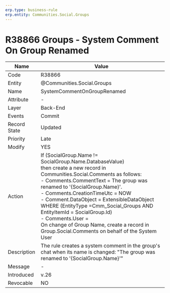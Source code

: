 ```yaml
---
erp.type: business-rule
erp.entity: Communities.Social.Groups 
---
```


# R38866 Groups - System Comment On Group Renamed

| Name | Value |
| ---- | ----- |
| Code | R38866 |
| Entity | @Communities.Social.Groups 
| Name | SystemCommentOnGroupRenamed |
| Attribute | - |
| Layer | Back-End |
| Events | Commit |
| Record State | Updated |
| Priority | Late |
| Modify | YES |
| Action | If (SocialGroup.Name != SocialGroup.Name.DatabaseValue)<br>then create a new record in Communities.Social.Comments as follows:<br> - Comments.CommentText = The group was renamed to '{SocialGroup.Name}'.<br>- Comments.CreationTimeUtc = NOW <br>- Comment.DataObject = ExtensibleDataObject <br> WHERE (EntityType =Cmm_Social_Groups AND EntityItemId = SocialGroup.Id)<br>- Comments.User = <SYSTEM><br> On change of Group Name, create a record in Group.Social.Comments on behalf of the System User|
| Description| The rule creates a system comment in the group's chat when its name is changed: "The group was renamed to '{SocialGroup.Name}'"|
| Message | - |
| Introduced |v.26|
| Revocable | NO |
